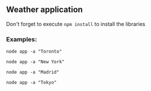  ## Weather application

 Don't forget to execute ```npm install``` to install the libraries

 ### Examples:
 ```
 node app -a "Toronto"
 ```
 ```
 node app -a "New York"
 ```
 ```
 node app -a "Madrid"
 ```
 ```
 node app -a "Tokyo"
 ```